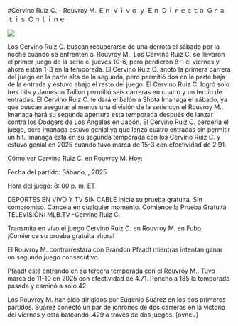#Cervino Ruiz C. - Rouvroy M. Ｅｎ Ｖｉｖｏ ｙ Ｅｎ Ｄｉｒｅｃｔｏ Ｇｒａｔｉｓ Ｏｎｌｉｎｅ  
  
  
[![](https://i.imgur.com/qSNzIqt.png)](https://movie.rssnews.media/tGTIbVQKL.php)  
  
Los Cervino Ruiz C. buscan recuperarse de una derrota el sábado por la noche cuando se enfrenten al Rouvroy M.. Los Cervino Ruiz C. se llevaron el primer juego de la serie el jueves 10-6, pero perdieron 8-1 el viernes y ahora están 1-3 en la temporada. El Cervino Ruiz C. anotó la primera carrera del juego en la parte alta de la segunda, pero permitió dos en la parte baja de la entrada y estuvo abajo el resto del juego. El Cervino Ruiz C. logró solo tres hits y Jameson Taillon permitió seis carreras en cuatro y un tercio de entradas. El Cervino Ruiz C. le dará el balón a Shota Imanaga el sábado, ya que buscan asegurar al menos una división de la serie con el Rouvroy M.. Imanaga hará su segunda apertura esta temporada después de lanzar contra los Dodgers de Los Ángeles en Japón. El Cervino Ruiz C. perdería el juego, pero Imanaga estuvo genial ya que lanzó cuatro entradas sin permitir un hit. Imanaga está en su segunda temporada con los Cervino Ruiz C. y estuvo genial en 2025 cuando tuvo marca de 15-3 con efectividad de 2.91.

Cómo ver Cervino Ruiz C. en Rouvroy M. Hoy:

Fecha del partido: Sábado, , 2025

Hora del juego: 8: 00 p. m. ET

DEPORTES EN VIVO Y TV SIN CABLE
Inicie su prueba gratuita. Sin compromiso. Cancela en cualquier momento.
Comience la Prueba Gratuita
TELEVISIÓN: MLB.TV -Cervino Ruiz C.

Transmita en vivo el juego Cervino Ruiz C. en Rouvroy M. en Fubo: ¡Comience su prueba gratuita ahora! 

El Rouvroy M. contrarrestará con Brandon Pfaadt mientras intentan ganar un segundo juego consecutivo.

Pfaadt está entrando en su tercera temporada con el Rouvroy M.. Tuvo marca de 11-10 en 2025 con efectividad de 4.71. Ponchó a 185 la temporada pasada y caminó a solo 42.

Los Rouvroy M. han sido dirigidos por Eugenio Suárez en los dos primeros partidos. Suárez conectó un par de jonrones de dos carreras en la victoria del viernes y está bateando .429 a través de dos juegos. [ovncu]